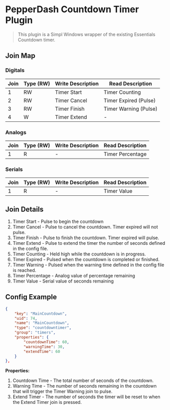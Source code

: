# PepperDash Countdown Timer Plugin

> This plugin is a Simpl Windows wrapper of the existing Essentials Countdown timer.

## Join Map

### Digitals

| Join | Type (RW) | Write Description | Read Description |
| ---- | --------- | ----------------- | ---------------- |
| 1    | RW        | Timer Start       | Timer Counting   |
| 2    | RW        | Timer Cancel      | Timer Expired (Pulse)   |
| 3    | RW        | Timer Finish      | Timer Warning (Pulse)   |
| 4    | W         | Timer Extend      | -                |

### Analogs

| Join | Type (RW) | Write Description | Read Description |
| ---- | --------- | ----------------- | ---------------- |
| 1    | R         | -                 | Timer Percentage |

### Serials

| Join | Type (RW) | Write Description | Read Description |
| ---- | --------- | ----------------- | ---------------- |
| 1    | R         | -                 | Timer Value      |

## Join Details

1. Timer Start - Pulse to begin the countdown
1. Timer Cancel - Pulse to cancel the countdown.  Timer expired will not pulse.
1. Timer Finish - Pulse to finish the countdown.  Timer expired will pulse.
1. Timer Extend - Pulse to extend the timer the number of seconds defined in the config file.
1. Timer Counting - Held high while the countdown is in progress.
1. Timer Expired - Pulsed when the countdown is completed or finished.
1. Timer Warning - Pulsed when the warning time defined in the config file is reached.
1. Timer Percentage - Analog value of percentage remaining
1. Timer Value - Serial value of seconds remaining

## Config Example

```JSON
{
    "key": "MainCountdown",
    "uid": 74,
    "name": "MainCountdown",
    "type": "countdowntimer",
    "group": "timers",
    "properties": {
        "countdownTime": 60,
        "warningTime": 30,
        "extendTime": 60
    }
},
```

__Properties:__

1. Countdown Time - The total number of seconds of the countdown.
1. Warning Time - The number of seconds remaining in the countdown that will trigger the Timer Warning join to pulse.
1. Extend Timer - The number of seconds the timer will be reset to when the Extend Timer join is pressed.
